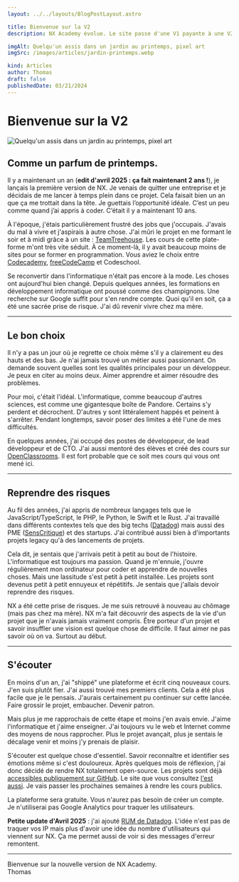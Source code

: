 ```yaml
---
layout: ../../layouts/BlogPostLayout.astro

title: Bienvenue sur la V2
description: NX Academy évolue. Le site passe d'une V1 payante à une V2 gratuit et open-source. On vous explique toutes les raisons dans ce post.

imgAlt: Quelqu'un assis dans un jardin au printemps, pixel art
imgSrc: /images/articles/jardin-printemps.webp

kind: Articles
author: Thomas
draft: false
publishedDate: 03/21/2024
---
```


# Bienvenue sur la V2

![Quelqu'un assis dans un jardin au printemps, pixel art](/images/articles/jardin-printemps.webp)

## Comme un parfum de printemps.

Il y a maintenant un an (**edit d'avril 2025 : ça fait maintenant 2 ans !**), je lançais la première version de NX. Je venais de quitter une entreprise et je décidais de me lancer à temps plein dans
ce projet. Cela faisait bien un an que ça me trottait dans la tête. Je guettais l’opportunité idéale. C’est un peu comme quand j’ai appris à coder. C’était il y a maintenant 10 ans.

À l'époque, j'étais particulièrement frustré des jobs que j'occupais.
J'avais du mal à vivre et j'aspirais à autre chose. J'ai mûri le projet
en me formant le soir et à midi grâce à un site : <a href="https://teamtreehouse.com/" target="_blank">TeamTreehouse</a>. Les cours de cette plate-forme m'ont très vite séduit. À ce moment-là, il y avait beaucoup moins de sites pour se former en programmation. Vous aviez le choix entre <a href="https://www.codecademy.com/" target="_blank">Codecademy</a>, <a href="https://www.freecodecamp.org/" target="_blank">freeCodeCamp</a> et Codeschool.

Se reconvertir dans l'informatique n'était pas encore à la mode. Les choses ont aujourd'hui bien changé. Depuis quelques années, les formations en développement informatique ont poussé comme des
champignons. Une recherche sur Google suffit pour s'en rendre compte. Quoi qu'il en soit, ça a été une sacrée prise de risque. J'ai dû revenir vivre chez ma mère.

---

## Le bon choix

Il n'y a pas un jour où je regrette ce choix même s'il y a clairement eu des hauts et des bas. Je n'ai jamais trouvé un métier aussi passionnant. On demande souvent quelles sont les qualités principales pour un développeur. Je peux en citer au moins deux. Aimer apprendre et aimer résoudre des problèmes.

Pour moi, c'était l'idéal. L'informatique, comme beaucoup d'autres sciences, est comme une gigantesque boîte de Pandore. Certains s'y perdent et décrochent. D'autres y sont littéralement happés et peinent à s'arrêter. Pendant longtemps, savoir poser des limites a été l'une de mes difficultés.

En quelques années, j'ai occupé des postes de développeur, de lead développeur et de CTO. J'ai aussi mentoré des élèves et créé des cours sur <a href="https://openclassrooms.com/fr/" target="_blank">OpenClassrooms</a>. Il est fort probable que ce soit mes cours qui vous ont mené ici.

---

## Reprendre des risques

Au fil des années, j'ai appris de nombreux langages tels que le JavaScript/TypeScript, le PHP, le Python, le Swift et le Rust. J'ai travaillé dans différents contextes tels que des big techs (<a href="https://www.datadoghq.com/" target="_blank">Datadog</a>) mais aussi des PME (<a href="https://www.senscritique.com/" target="_blank">SensCritique</a>) et des startups. J'ai contribué aussi bien à d'importants projets legacy qu'à des lancements de projets.

Cela dit, je sentais que j'arrivais petit à petit au bout de l'histoire. L'informatique est toujours ma passion. Quand je m'ennuie, j'ouvre régulièrement mon ordinateur pour coder et apprendre de nouvelles choses. Mais une lassitude s'est petit à petit installée. Les projets sont devenus petit à petit ennuyeux et répétitifs. Je sentais que j'allais devoir reprendre des risques.

NX a été cette prise de risques. Je me suis retrouvé à nouveau au chômage (mais pas chez ma mère). NX m'a fait découvrir des aspects de la vie d'un projet que je n'avais jamais vraiment compris. Être porteur d'un projet et savoir insuffler une vision est quelque chose de difficile. Il faut aimer ne pas savoir où on va. Surtout au début.

---

## S'écouter

En moins d'un an, j'ai "shippé" une plateforme et écrit cinq nouveaux cours. J'en suis plutôt fier. J'ai aussi trouvé mes premiers clients. Cela a été plus facile que je le pensais. J'aurais certainement pu continuer sur cette lancée. Faire grossir le projet, embaucher. Devenir patron.

Mais plus je me rapprochais de cette étape et moins j'en avais envie. J'aime l'informatique et j'aime enseigner. J'ai toujours vu le web et Internet comme des moyens de nous rapprocher. Plus le projet avançait, plus je sentais le décalage venir et moins j'y prenais de plaisir.

S'écouter est quelque chose d'essentiel. Savoir reconnaître et identifier ses émotions même si c'est douloureux. Après quelques mois de réflexion, j'ai donc décidé de rendre NX totalement open-source. Les projets sont déjà <a href="https://github.com/orgs/nx-academy/repositories" target="_blank">accessibles publiquement sur GitHub</a>. Le site que vous consultez <a href="https://github.com/nx-academy/nx-academy.github.io" target="_blank">l'est aussi</a>. Je vais passer les prochaines semaines à rendre les cours publics.

La plateforme sera gratuite. Vous n'aurez pas besoin de créer un compte. Je n'utiliserai pas Google Analytics pour traquer les utilisateurs.

**Petite update d'Avril 2025** : j'ai ajouté [RUM de Datadog](https://docs.datadoghq.com/fr/real_user_monitoring/). L'idée n'est pas de traquer vos IP mais plus d'avoir une idée du nombre d'utilisateurs qui viennent sur NX. Ça me permet aussi de voir si des messages d'erreur remontent.

---

Bienvenue sur la nouvelle version de <span class="brand-name">NX Academy</span>.
<br>
<span class="author">Thomas</span>
